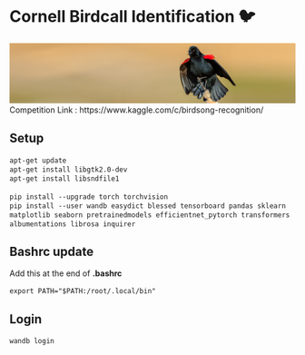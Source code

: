 # Cornell Birdcall Identification 🐦

<img src="./docs/img/header.png">
Competition Link : https://www.kaggle.com/c/birdsong-recognition/

## Setup
```
apt-get update
apt-get install libgtk2.0-dev
apt-get install libsndfile1

pip install --upgrade torch torchvision
pip install --user wandb easydict blessed tensorboard pandas sklearn matplotlib seaborn pretrainedmodels efficientnet_pytorch transformers albumentations librosa inquirer

```

## Bashrc update
Add this at the end of **.bashrc**

```
export PATH="$PATH:/root/.local/bin"
```

## Login
```
wandb login
```